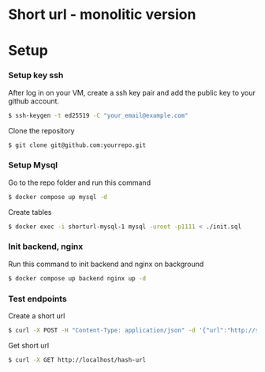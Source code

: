 # Short url - monolitic version

# Setup

### Setup key ssh
After log in on your VM, create a ssh key pair and add the public key to your github account.

```bash
$ ssh-keygen -t ed25519 -C "your_email@example.com" 
```

Clone the repository 

```bash
$ git clone git@github.com:yourrepo.git
```

### Setup Mysql 

Go to the repo folder and run this command 
```bash
$ docker compose up mysql -d 
```

Create tables 
```bash
$ docker exec -i shorturl-mysql-1 mysql -uroot -p1111 < ./init.sql
```

### Init backend, nginx

Run this command to init backend and nginx on background
```bash
$ docker compose up backend nginx up -d
```

### Test endpoints

Create a short url
```bash
$ curl -X POST -H "Content-Type: application/json" -d '{"url":"http://site.com"}' http://localhost/create-url
```

Get short url 
```bash
$ curl -X GET http://localhost/hash-url
```






